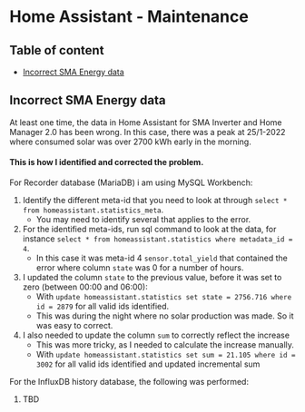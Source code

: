 # Home Assistant - Maintenance

## Table of content

- [Incorrect SMA Energy data](https://github.com/slittorin/home-assistant-maintenance#incorrect-sma-energy-data)

## Incorrect SMA Energy data

At least one time, the data in Home Assistant for SMA Inverter and Home Manager 2.0 has been wrong.
In this case, there was a peak at 25/1-2022 where consumed solar was over 2700 kWh early in the morning.

#### This is how I identified and corrected the problem.

For Recorder database (MariaDB) i am using MySQL Workbench:

1. Identify the different meta-id that you need to look at through `select * from homeassistant.statistics_meta`.
   - You may need to identify several that applies to the error.
2. For the identified meta-ids, run sql command to look at the data, for instance `select * from homeassistant.statistics where metadata_id = 4`.
   - In this case it was meta-id 4 `sensor.total_yield` that contained the error where column `state` was 0 for a number of hours.
3. I updated the column `state` to the previous value, before it was set to zero (between 00:00 and 06:00):
   - With `update homeassistant.statistics set state = 2756.716 where id = 2879` for all valid ids identified.
   - This was during the night where no solar production was made. So it was easy to correct.
4. I also needed to update the column `sum` to correctly reflect the increase
   - This was more tricky, as I needed to calculate the increase manually.
   - With `update homeassistant.statistics set sum = 21.105 where id = 3002` for all valid ids identified and updated incremental sum

For the InfluxDB history database, the following was performed:

1. TBD
